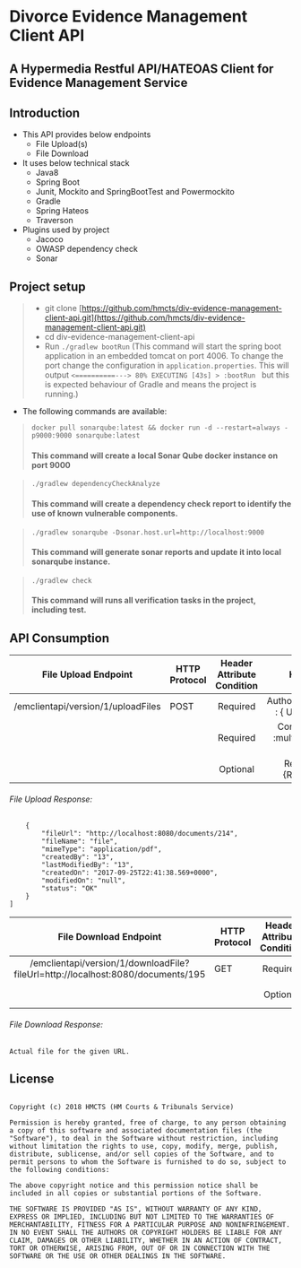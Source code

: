# Divorce Evidence Management Client API

## A Hypermedia Restful API/HATEOAS Client for Evidence Management Service


## Introduction
* This API provides below endpoints
  * File Upload(s)
  * File Download
* It uses below technical stack
  * Java8
  * Spring Boot
  * Junit, Mockito and SpringBootTest and Powermockito
  * Gradle
  * Spring Hateos
  * Traverson
* Plugins used by project
  * Jacoco
  * OWASP dependency check
  * Sonar

## Project setup
> * git clone [https://github.com/hmcts/div-evidence-management-client-api.git](https://github.com/hmcts/div-evidence-management-client-api.git)
> * cd div-evidence-management-client-api
> * Run `./gradlew bootRun` 
    (This command will start the spring boot application in an embedded tomcat on port 4006.
    To change the port change the configuration in `application.properties`. 
    This will output 
    `<==========---> 80% EXECUTING [43s]
     > :bootRun
    ` but this is expected behaviour of Gradle and means the project is running.)
* The following commands are available:
> `docker pull sonarqube:latest && docker run -d --restart=always -p9000:9000 sonarqube:latest`
> #### This command will create a local Sonar Qube docker instance on port 9000

> `./gradlew dependencyCheckAnalyze`
> #### This command will create a dependency check report to identify the use of known vulnerable components.

> `./gradlew sonarqube -Dsonar.host.url=http://localhost:9000`
>  #### This command will generate sonar reports and update it into local sonarqube instance.

> `./gradlew check`
>  #### This command will runs all verification tasks in the project, including test.
 
 
## API Consumption

| File Upload Endpoint | HTTP Protocol | Header Attribute  Condition | Headers | Body |
|:----------------------------------:|---------------|:---------------------------:|:------------------------------------:|:----------------------------------------------------------------:|
| /emclientapi/version/1/uploadFiles | POST | Required | AuthorizationToken : { User Token }  | [key=file,value=MultipartFile1,key=file,value=MultipartFile2,....] |
|  |  | Required | Content-Type :multipart/form-data  |  |
|  |  | Optional | RequestId :{RequestId} |  |

###### File Upload Response:

``` [
    {
        "fileUrl": "http://localhost:8080/documents/214",
        "fileName": "file",
        "mimeType": "application/pdf",
        "createdBy": "13",
        "lastModifiedBy": "13",
        "createdOn": "2017-09-25T22:41:38.569+0000",
        "modifiedOn": "null",
        "status": "OK"
    }
] 

```

| File Download Endpoint | HTTP Protocol | Header Attribute  Condition | Headers |
|:-------------------------------------------------------------------------------:|---------------|:---------------------------:|:------------------------------------:|
| /emclientapi/version/1/downloadFile?fileUrl=http://localhost:8080/documents/195 | GET | Required | AuthorizationToken : { User Token }  |
|  |  | Optional | RequestId :{RequestId} |

###### File Download Response:

``` Actual file for the given URL. ```


##  License
```The MIT License (MIT)

Copyright (c) 2018 HMCTS (HM Courts & Tribunals Service)

Permission is hereby granted, free of charge, to any person obtaining a copy of this software and associated documentation files (the "Software"), to deal in the Software without restriction, including without limitation the rights to use, copy, modify, merge, publish, distribute, sublicense, and/or sell copies of the Software, and to permit persons to whom the Software is furnished to do so, subject to the following conditions:

The above copyright notice and this permission notice shall be included in all copies or substantial portions of the Software.

THE SOFTWARE IS PROVIDED "AS IS", WITHOUT WARRANTY OF ANY KIND, EXPRESS OR IMPLIED, INCLUDING BUT NOT LIMITED TO THE WARRANTIES OF MERCHANTABILITY, FITNESS FOR A PARTICULAR PURPOSE AND NONINFRINGEMENT. IN NO EVENT SHALL THE AUTHORS OR COPYRIGHT HOLDERS BE LIABLE FOR ANY CLAIM, DAMAGES OR OTHER LIABILITY, WHETHER IN AN ACTION OF CONTRACT, TORT OR OTHERWISE, ARISING FROM, OUT OF OR IN CONNECTION WITH THE SOFTWARE OR THE USE OR OTHER DEALINGS IN THE SOFTWARE.
```
